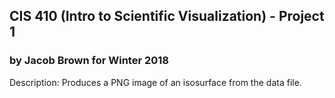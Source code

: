 ## CIS 410 (Intro to Scientific Visualization) - Project 1
### by Jacob Brown for Winter 2018

Description: Produces a PNG image of an isosurface from the data file.
